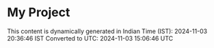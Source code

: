 # My Project

This content is dynamically generated in Indian Time (IST): 2024-11-03 20:36:46 IST
Converted to UTC: 2024-11-03 15:06:46 UTC
